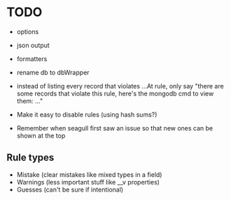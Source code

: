 # TODO

- options
- json output
- formatters
- rename db to dbWrapper
- instead of listing every record that violates ...At rule, only say "there are some records that violate this rule, here's the mongodb cmd to view them: ..."

- Make it easy to disable rules (using hash sums?)
- Remember when seagull first saw an issue so that new ones can be shown at the top


## Rule types

- Mistake (clear mistakes like mixed types in a field)
- Warnings (less important stuff like __v properties)
- Guesses (can't be sure if intentional)